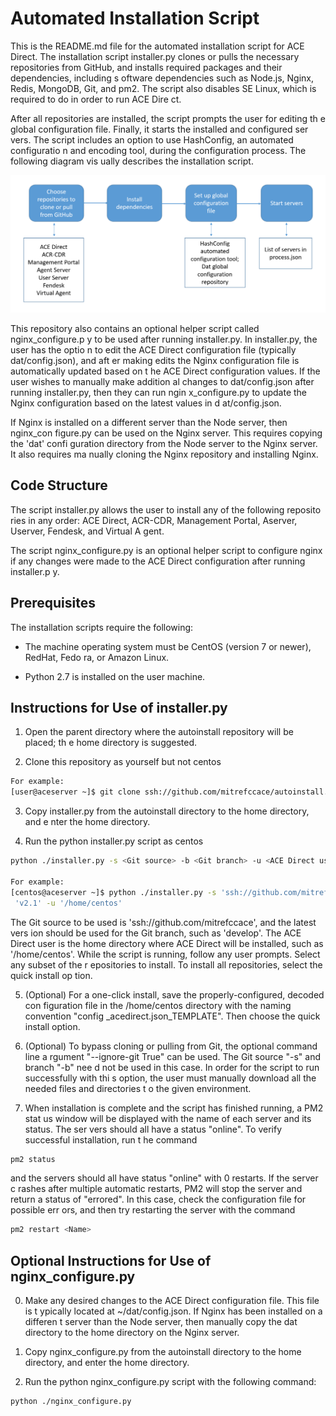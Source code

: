 # Automated Installation Script
This is the README.md file for the automated installation script for ACE Direct.
 The installation script installer.py clones or pulls the necessary repositories
 from GitHub, and installs required packages and their dependencies, including s
 oftware dependencies such as Node.js, Nginx, Redis, MongoDB, Git, and pm2. The 
 script also disables SE Linux, which is required to do in order to run ACE Dire
 ct.
 
After all repositories are installed, the script prompts the user for editing th
e global configuration file. Finally, it starts the installed and configured ser
vers. The script includes an option to use HashConfig, an automated configuratio
n and encoding tool, during the configuration process. The following diagram vis
ually describes the installation script.

![Flowchart describing the installation script.](autoinstalldiagram.png)

This repository also contains an optional helper script called nginx_configure.p
y to be used after running installer.py. In installer.py, the user has the optio
n to edit the ACE Direct configuration file (typically dat/config.json), and aft
er making edits the Nginx configuration file is automatically updated based on t
he ACE Direct configuration values. If the user wishes to manually make addition
al changes to dat/config.json after running installer.py, then they can run ngin
x_configure.py to update the Nginx configuration based on the latest values in d
at/config.json.

If Nginx is installed on a different server than the Node server, then nginx_con
figure.py can be used on the Nginx server. This requires copying the 'dat' confi
guration directory from the Node server to the Nginx server. It also requires ma
nually cloning the Nginx repository and installing Nginx.

## Code Structure
The script installer.py allows the user to install any of the following reposito
ries in any order:
ACE Direct, ACR-CDR, Management Portal, Aserver, Userver, Fendesk, and Virtual A
gent.

The script nginx_configure.py is an optional helper script to configure nginx if
 any changes were made to the ACE Direct configuration after running installer.p
y. 

## Prerequisites
The installation scripts require the following:

* The machine operating system must be CentOS (version 7 or newer), RedHat, Fedo
ra, or Amazon Linux.

* Python 2.7 is installed on the user machine.


## Instructions for Use of installer.py
1. Open the parent directory where the autoinstall repository will be placed; th
e home directory is suggested.

2. Clone this repository as yourself but not centos
```sh
For example:
[user@aceserver ~]$ git clone ssh://github.com/mitrefccace/autoinstall.git
```
3. Copy installer.py from the autoinstall directory to the home directory, and e
nter the home directory.

4. Run the python installer.py script as centos 
```sh
python ./installer.py -s <Git source> -b <Git branch> -u <ACE Direct user>

For example:
[centos@aceserver ~]$ python ./installer.py -s 'ssh://github.com/mitrefccace' -b
 'v2.1' -u '/home/centos'
```
The Git source to be used is 'ssh://github.com/mitrefccace', and the latest vers
ion should be used for the Git branch, such as 'develop'. The ACE Direct user is
 the home directory where ACE Direct will be installed, such as '/home/centos'.
While the script is running, follow any user prompts. Select any subset of the r
epositories to install. To install all repositories, select the quick install op
tion.

5. (Optional) For a one-click install, save the properly-configured, decoded con
figuration file in the /home/centos directory with the naming convention "config
_acedirect.json_TEMPLATE". Then choose the quick install option.

6. (Optional) To bypass cloning or pulling from Git, the optional command line a
rgument "--ignore-git True" can be used. The Git source "-s" and branch "-b" nee
d not be used in this case. In order for the script to run successfully with thi
s option, the user must manually download all the needed files and directories t
o the given environment.

6. When installation is complete and the script has finished running, a PM2 stat
us window will be displayed with the name of each server and its status. The ser
vers should all have a status "online". To verify successful installation, run t
he command
```sh
pm2 status
```
and the servers should all have status "online" with 0 restarts. If the server c
rashes after multiple automatic restarts, PM2 will stop the server and return a 
status of "errored". In this case, check the configuration file for possible err
ors, and then try restarting the server with the command
```sh
pm2 restart <Name>
```

## Optional Instructions for Use of nginx_configure.py
0. Make any desired changes to the ACE Direct configuration file. This file is t
ypically located at ~/dat/config.json. If Nginx has been installed on a differen
t server than the Node server, then manually copy the dat directory to the home 
directory on the Nginx server.

1. Copy nginx_configure.py from the autoinstall directory to the home directory,
 and enter the home directory.

2. Run the python nginx_configure.py script with the following command: 
```sh
python ./nginx_configure.py
```
